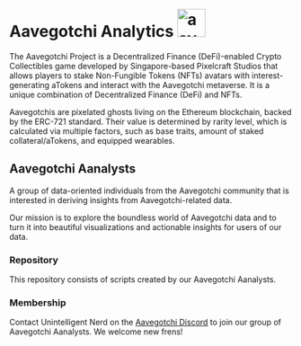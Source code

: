 # Aavegotchi Analytics <img style = "margin-top: 10px" src = "https://wiki.aavegotchi.com/aavegotchi.png" alt = "aavegotchi" width = 50x>

The Aavegotchi Project is a Decentralized Finance (DeFi)-enabled Crypto Collectibles game developed by Singapore-based Pixelcraft Studios that allows players to stake Non-Fungible Tokens (NFTs) avatars with interest-generating aTokens and interact with the Aavegotchi metaverse. It is a unique combination of Decentralized Finance (DeFi) and NFTs.

Aavegotchis are pixelated ghosts living on the Ethereum blockchain, backed by the ERC-721 standard. Their value is determined by rarity level, which is calculated via multiple factors, such as base traits, amount of staked collateral/aTokens, and equipped wearables.

## Aavegotchi Aanalysts

A group of data-oriented individuals from the Aavegotchi community that is interested in deriving insights from Aavegotchi-related data. 

Our mission is to explore the boundless world of Aavegotchi data and to turn it into beautiful visualizations and actionable insights for users of our data.

### Repository

This repository consists of scripts created by our Aavegotchi Aanalysts. 

### Membership

Contact Unintelligent Nerd on the [Aavegotchi Discord](https://discord.com/invite/NPwnWB6) to join our group of Aavegotchi Aanalysts. We welcome new frens!